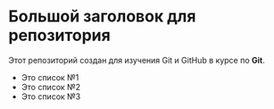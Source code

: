 # Большой заголовок для репозитория
Этот репозиторий создан для изучения  Git и GitHub в курсе по **Git**.

- Это список №1
- Это список №2
- Это список №3 
